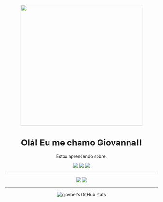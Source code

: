 <div align="center" > 

<img  width="400px" src="https://i.pinimg.com/originals/84/31/d6/8431d6a80f616f4dffbc81af9787bfbd.gif">
  
 </div>
<div>
  
  <div align="center">
  <h1>Olá! Eu me chamo Giovanna!! </h1>
  <p> Estou aprendendo sobre: </p>
  </div>
  
  <div align="center" >
<img src="https://img.shields.io/badge/java-%23ED8B00.svg?style=for-the-badge&logo=openjdk&logoColor=white">
<img src="https://img.shields.io/badge/css3-%231572B6.svg?style=for-the-badge&logo=css3&logoColor=white">
<img src="https://img.shields.io/badge/html5-%23E34F26.svg?style=for-the-badge&logo=html5&logoColor=white">
<hr>
<img src="https://img.shields.io/badge/Eclipse-FE7A16.svg?style=for-the-badge&logo=Eclipse&logoColor=white">
<img src="https://img.shields.io/badge/Visual%20Studio%20Code-0078d7.svg?style=for-the-badge&logo=visual-studio-code&logoColor=white">
 <hr>
    
   ![giovbel's GitHub stats](https://github-readme-stats.vercel.app/api?username=giovbel&show_icons=true&theme=tokyonight)
    
  </div>

